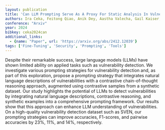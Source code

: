 ```yaml
---
layout: publication
title: 'Can LLM Prompting Serve As A Proxy For Static Analysis In Vulnerability Detection'
authors: Ira Ceka, Feitong Qiao, Anik Dey, Aastha Valecha, Gail Kaiser, Baishakhi Ray
conference: "Arxiv"
year: 2024
bibkey: ceka2024can
additional_links:
  - {name: "Paper", url: 'https://arxiv.org/abs/2412.12039'}
tags: ['Fine-Tuning', 'Security', 'Prompting', 'Tools']
---
```

Despite their remarkable success, large language models (LLMs) have shown
limited ability on applied tasks such as vulnerability detection. We
investigate various prompting strategies for vulnerability detection and, as
part of this exploration, propose a prompting strategy that integrates natural
language descriptions of vulnerabilities with a contrastive chain-of-thought
reasoning approach, augmented using contrastive samples from a synthetic
dataset. Our study highlights the potential of LLMs to detect vulnerabilities
by integrating natural language descriptions, contrastive reasoning, and
synthetic examples into a comprehensive prompting framework. Our results show
that this approach can enhance LLM understanding of vulnerabilities. On a
high-quality vulnerability detection dataset such as SVEN, our prompting
strategies can improve accuracies, F1-scores, and pairwise accuracies by 23%,
11%, and 14%, respectively.
